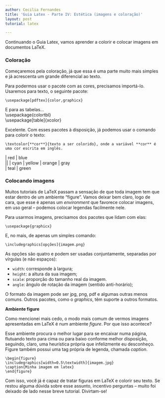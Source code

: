 ```yaml
---
author: Cecilia Fernandes
title: 'Guia Latex - Parte IV: Estética (imagens e coloração)'
layout: post
tutorial: latex

---
```

Continuando o Guia Latex, vamos aprender a colorir e colocar imagens em documentos LaTeX.

### Coloração

Começaremos pela coloração, já que essa é uma parte muito mais simples e já acrescenta um grande diferencial ao texto.

Para podermos usar o pacote com as cores, precisamos importá-lo. Usaremos para texto, o seguinte pacote:

	\usepackage[pdftex]{color,graphicx}

E para as tabelas…  
	\usepackage{colortbl}  
	\usepackage[table]{xcolor}

Excelente. Com esses pacotes à disposição, já podemos usar o comando para colorir o texto:

	\textcolor{**cor**}{texto a ser colorido}, onde a variável **cor** é uma cor escrita em inglês.

| red    | blue   
||
| cyan   | yellow 
| orange | gray   
| teal   | green  

### Colocando imagens

Muitos tutoriais de LaTeX passam a sensação de que toda imagem tem que estar dentro de um ambiente “figure”. Vamos deixar bem claro, logo de cara, que esse é apenas um *environment* que favorece colocar imagens, em uso geral – podemos colocar legendas facilmente nele.

Para usarmos imagens, precisamos dos pacotes que lidam com elas:  
	
	\usepackage{graphicx}

E, no mais, de apenas um simples comando:

	\includegraphics[opções]{imagem.png}

As opções são quatro e podem ser usadas conjuntamente, separadas por vírgulas (e não espaços):

*   `width`: corresponde à largura;
*   `height`: a altura da sua imagem;
*   `scale`: proporção do tamanho real da imagem.
*   `angle`: ângulo de rotação da imagem (sentido anti-horário);

O formato da imagem pode ser jpg, png, pdf e algumas outras menos comuns. Outros pacotes, como o *graphics*, têm suporte a outros formatos.

**Ambiente figure**

Como mencionei mais cedo, o modo mais comum de vermos imagens apresentadas em LaTeX é num ambiente *figure*. Por que isso acontece?

Esse ambiente procura o melhor lugar para se encaixar numa página, flutuando texto para cima ou para baixo conforme melhor disposição, seguindo, claro, uma heurística própria que infelizmente eu desconheço. Figure também possui uma tag própria de legenda, chamada *caption*.

	\begin{figure}  
	\includegraphics[width=0.5\textwidth]{imagem.jpg}  
	\caption{Minha imagem em latex}  
	\end{figure}

Com isso, você já é capaz de tratar figuras em LaTeX e colorir seu texto. Se restou alguma dúvida sobre esse assunto, incentivo perguntas – muito foi deixado de lado nesse breve tutorial. Divirtam-se! 


